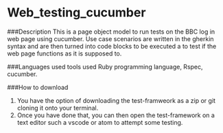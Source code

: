 # Web_testing_cucumber

###Description 
This is a page object model to run tests on the BBC log in web page using cucumber. Use case scenarios are written in the gherkin syntax and are then turned into code blocks to be executed a to test if the web page functions as it is supposed to. 

###Languages used tools used 
Ruby programming language, Rspec, cucumber.

###How to download 
1. You have the option of downloading the test-framweork as a zip or git cloning it onto your terminal.
2. Once you have done that, you can then open the test-framework on a text editor such a vscode or atom to attempt some testing.
